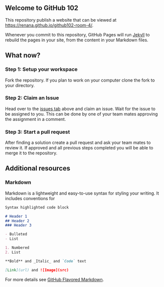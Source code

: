 ## Welcome to GitHub 102

This repository publish a website that can be viewed at https://renana.github.io/github102-room-4/.

Whenever you commit to this repository, GitHub Pages will run [Jekyll](https://jekyllrb.com/) to rebuild the pages in your site, from the content in your Markdown files.

## What now?

### Step 1: Setup your workspace

Fork the repository. If you plan to work on your computer clone the fork to your directory.

### Step 2: Claim an Issue

Head over to the [issues tab](https://github.com/renana/github102-room-4/issues) above and claim an issue. 
Wait for the issue to be assigned to you. This can be done by one of your team mates approving the assignment in a comment.

### Step 3: Start a pull request

After finding a solution create a pull request and ask your team mates to review it. 
If approved and all previous steps completed you will be able to merge it to the repository.

## Additional resources

### Markdown

Markdown is a lightweight and easy-to-use syntax for styling your writing. It includes conventions for

```markdown
Syntax highlighted code block

# Header 1
## Header 2
### Header 3

- Bulleted
- List

1. Numbered
2. List

**Bold** and _Italic_ and `Code` text

[Link](url) and ![Image](src)
```

For more details see [GitHub Flavored Markdown](https://guides.github.com/features/mastering-markdown/).
